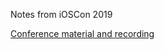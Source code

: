 Notes from iOSCon 2019

[Conference material and recording](https://skillsmatter.com/conferences/10823-ioscon-2019-the-conference-for-ios-and-swift-developers#program)